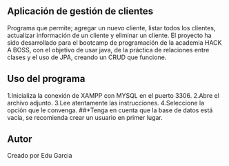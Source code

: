 ## Aplicación de gestión de clientes
Programa que permite; agregar un nuevo cliente, listar todos los clientes, actualizar información de un cliente y eliminar un cliente. 
El proyecto ha sido desarrollado para el bootcamp de programación de la academia HACK A BOSS, con el objetivo de usar java, de la práctica de relaciones entre clases y el uso de JPA, creando un CRUD que funcione.

## Uso del programa 
1.Inicializa la conexión de XAMPP con MYSQL en el puerto 3306. 
2.Abre el archivo adjunto.
3.Lee atentamente las instrucciones.
4.Seleccione la opción que le convenga.
##*Tenga en cuenta que la base de datos está vacía, se recomienda crear un usuario en primer lugar. 

## Autor
Creado por Edu Garcia 
